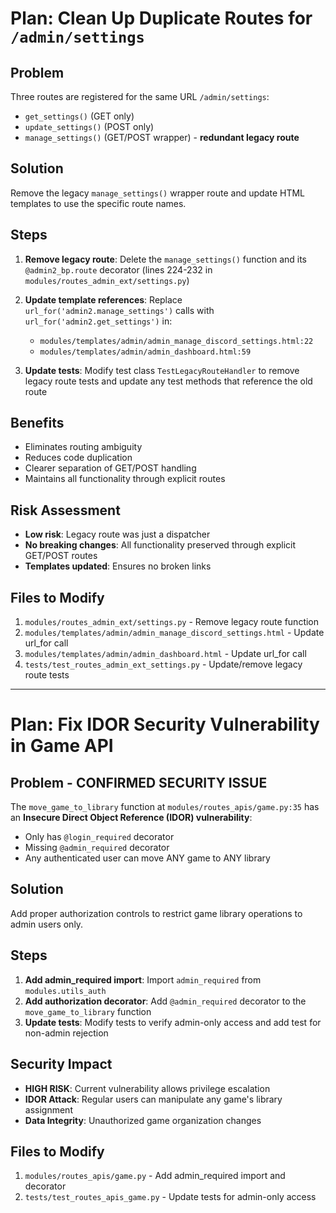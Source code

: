 # Plan: Clean Up Duplicate Routes for `/admin/settings`

## Problem
Three routes are registered for the same URL `/admin/settings`:
- `get_settings()` (GET only) 
- `update_settings()` (POST only)
- `manage_settings()` (GET/POST wrapper) - **redundant legacy route**

## Solution
Remove the legacy `manage_settings()` wrapper route and update HTML templates to use the specific route names.

## Steps
1. **Remove legacy route**: Delete the `manage_settings()` function and its `@admin2_bp.route` decorator (lines 224-232 in `modules/routes_admin_ext/settings.py`)

2. **Update template references**: Replace `url_for('admin2.manage_settings')` calls with `url_for('admin2.get_settings')` in:
   - `modules/templates/admin/admin_manage_discord_settings.html:22`
   - `modules/templates/admin/admin_dashboard.html:59`

3. **Update tests**: Modify test class `TestLegacyRouteHandler` to remove legacy route tests and update any test methods that reference the old route

## Benefits
- Eliminates routing ambiguity
- Reduces code duplication
- Clearer separation of GET/POST handling
- Maintains all functionality through explicit routes

## Risk Assessment
- **Low risk**: Legacy route was just a dispatcher
- **No breaking changes**: All functionality preserved through explicit GET/POST routes
- **Templates updated**: Ensures no broken links

## Files to Modify
1. `modules/routes_admin_ext/settings.py` - Remove legacy route function
2. `modules/templates/admin/admin_manage_discord_settings.html` - Update url_for call
3. `modules/templates/admin/admin_dashboard.html` - Update url_for call
4. `tests/test_routes_admin_ext_settings.py` - Update/remove legacy route tests

---

# Plan: Fix IDOR Security Vulnerability in Game API

## Problem - CONFIRMED SECURITY ISSUE
The `move_game_to_library` function at `modules/routes_apis/game.py:35` has an **Insecure Direct Object Reference (IDOR) vulnerability**:
- Only has `@login_required` decorator
- Missing `@admin_required` decorator  
- Any authenticated user can move ANY game to ANY library

## Solution
Add proper authorization controls to restrict game library operations to admin users only.

## Steps
1. **Add admin_required import**: Import `admin_required` from `modules.utils_auth` 
2. **Add authorization decorator**: Add `@admin_required` decorator to the `move_game_to_library` function
3. **Update tests**: Modify tests to verify admin-only access and add test for non-admin rejection

## Security Impact
- **HIGH RISK**: Current vulnerability allows privilege escalation
- **IDOR Attack**: Regular users can manipulate any game's library assignment
- **Data Integrity**: Unauthorized game organization changes

## Files to Modify
1. `modules/routes_apis/game.py` - Add admin_required import and decorator
2. `tests/test_routes_apis_game.py` - Update tests for admin-only access